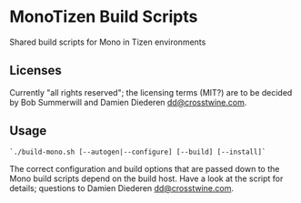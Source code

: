 # MonoTizen Build Scripts

Shared build scripts for Mono in Tizen environments

## Licenses

Currently "all rights reserved"; the licensing terms (MIT?) are to be
decided by Bob Summerwill and Damien Diederen <dd@crosstwine.com>.

## Usage

    `./build-mono.sh [--autogen|--configure] [--build] [--install]`

The correct configuration and build options that are passed down to
the Mono build scripts depend on the build host.  Have a look at the
script for details; questions to Damien Diederen <dd@crosstwine.com>.
